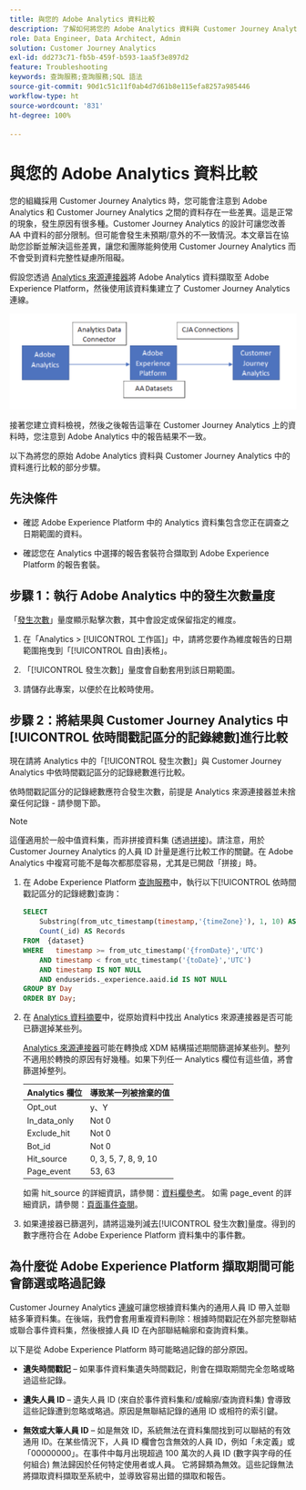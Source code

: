 ```yaml
---
title: 與您的 Adobe Analytics 資料比較
description: 了解如何將您的 Adobe Analytics 資料與 Customer Journey Analytics 中的資料進行比較
role: Data Engineer, Data Architect, Admin
solution: Customer Journey Analytics
exl-id: dd273c71-fb5b-459f-b593-1aa5f3e897d2
feature: Troubleshooting
keywords: 查詢服務;查詢服務;SQL 語法
source-git-commit: 90d1c51c11f0ab4d7d61b8e115efa8257a985446
workflow-type: ht
source-wordcount: '831'
ht-degree: 100%

---
```


# 與您的 Adobe Analytics 資料比較

您的組織採用 Customer Journey Analytics 時，您可能會注意到 Adobe Analytics 和 Customer Journey Analytics 之間的資料存在一些差異。這是正常的現象，發生原因有很多種。Customer Journey Analytics 的設計可讓您改善 AA 中資料的部分限制。但可能會發生未預期/意外的不一致情況。本文章旨在協助您診斷並解決這些差異，讓您和團隊能夠使用 Customer Journey Analytics 而不會受到資料完整性疑慮所阻礙。

假設您透過 [Analytics 來源連接器](https://experienceleague.adobe.com/docs/experience-platform/sources/ui-tutorials/create/adobe-applications/analytics.html)將 Adobe Analytics 資料擷取至 Adobe Experience Platform，然後使用該資料集建立了 Customer Journey Analytics 連線。

![資料透過資料連接器從 Adobe Analytics 流向 Adobe Experience Platform，並透過 CJA 連線流向 Customer Journey Analytics。](assets/compare.png)

接著您建立資料檢視，然後之後報告這筆在 Customer Journey Analytics 上的資料時，您注意到 Adobe Analytics 中的報告結果不一致。

以下為將您的原始 Adobe Analytics 資料與 Customer Journey Analytics 中的資料進行比較的部分步驟。

## 先決條件

* 確認 Adobe Experience Platform 中的 Analytics 資料集包含您正在調查之日期範圍的資料。

* 確認您在 Analytics 中選擇的報告套裝符合擷取到 Adobe Experience Platform 的報告套裝。

## 步驟 1：執行 Adobe Analytics 中的發生次數量度

「[發生次數](https://experienceleague.adobe.com/docs/analytics/components/metrics/occurrences.html)」量度顯示點擊次數，其中會設定或保留指定的維度。

1. 在「Analytics > [!UICONTROL 工作區]」中，請將您要作為維度報告的日期範圍拖曳到「[!UICONTROL 自由]表格」。

1. 「[!UICONTROL 發生次數]」量度會自動套用到該日期範圍。

1. 請儲存此專案，以便於在比較時使用。

## 步驟 2：將結果與 Customer Journey Analytics 中[!UICONTROL 依時間戳記區分的記錄總數]進行比較

現在請將 Analytics 中的「[!UICONTROL 發生次數]」與 Customer Journey Analytics 中依時間戳記區分的記錄總數進行比較。

依時間戳記區分的記錄總數應符合發生次數，前提是 Analytics 來源連接器並未捨棄任何記錄 - 請參閱下節。

>[!NOTE]
>
>這僅適用於一般中值資料集，而非拼接資料集 (透過[拼接](/help/stitching/overview.md))。請注意，用於 Customer Journey Analytics 的人員 ID 計量是進行比較工作的關鍵。在 Adobe Analytics 中複寫可能不是每次都那麼容易，尤其是已開啟「拼接」時。

1. 在 Adobe Experience Platform [查詢服務](https://experienceleague.adobe.com/docs/experience-platform/query/best-practices/adobe-analytics.html)中，執行以下[!UICONTROL 依時間戳記區分的記錄總數]查詢：

   ```sql
   SELECT
       Substring(from_utc_timestamp(timestamp,'{timeZone}'), 1, 10) AS Day,
       Count(_id) AS Records 
   FROM  {dataset}
   WHERE   timestamp >= from_utc_timestamp('{fromDate}','UTC')
       AND timestamp < from_utc_timestamp('{toDate}','UTC')
       AND timestamp IS NOT NULL
       AND enduserids._experience.aaid.id IS NOT NULL
   GROUP BY Day
   ORDER BY Day; 
   ```

1. 在 [Analytics 資料摘要](https://experienceleague.adobe.com/docs/analytics/export/analytics-data-feed/data-feed-contents/datafeeds-reference.html)中，從原始資料中找出 Analytics 來源連接器是否可能已篩選掉某些列。

   [Analytics 來源連接器](https://experienceleague.adobe.com/docs/experience-platform/sources/ui-tutorials/create/adobe-applications/analytics.html)可能在轉換成 XDM 結構描述期間篩選掉某些列。整列不適用於轉換的原因有好幾種。如果下列任一 Analytics 欄位有這些值，將會篩選掉整列。

   | Analytics 欄位 | 導致某一列被捨棄的值 |
   | --- | --- |
   | Opt_out | y、Y |
   | In_data_only | Not 0 |
   | Exclude_hit | Not 0 |
   | Bot_id | Not 0 |
   | Hit_source | 0, 3, 5, 7, 8, 9, 10 |
   | Page_event | 53, 63 |

   如需 hit\_source 的詳細資訊，請參閱：[資料欄參考](https://experienceleague.adobe.com/docs/analytics/export/analytics-data-feed/data-feed-contents/datafeeds-reference.html)。 如需 page\_event 的詳細資訊，請參閱：[頁面事件查閱](https://experienceleague.adobe.com/docs/analytics/export/analytics-data-feed/data-feed-contents/datafeeds-page-event.html)。

1. 如果連接器已篩選列，請將這幾列減去[!UICONTROL 發生次數]量度。得到的數字應符合在 Adobe Experience Platform 資料集中的事件數。

## 為什麼從 Adobe Experience Platform 擷取期間可能會篩選或略過記錄

Customer Journey Analytics [連線](/help/connections/create-connection.md)可讓您根據資料集內的通用人員 ID 帶入並聯結多筆資料集。在後端，我們會套用重複資料刪除：根據時間戳記在外部完整聯結或聯合事件資料集，然後根據人員 ID 在內部聯結輪廓和查詢資料集。

以下是從 Adobe Experience Platform 時可能略過記錄的部分原因。

* **遺失時間戳記** – 如果事件資料集遺失時間戳記，則會在擷取期間完全忽略或略過這些記錄。

* **遺失人員 ID** – 遺失人員 ID (來自於事件資料集和/或輪廓/查詢資料集) 會導致這些記錄遭到忽略或略過。原因是無聯結記錄的通用 ID 或相符的索引鍵。

* **無效或大筆人員 ID** – 如是無效 ID，系統無法在資料集間找到可以聯結的有效通用 ID。在某些情況下，人員 ID 欄會包含無效的人員 ID，例如「未定義」或「00000000」。在事件中每月出現超過 100 萬次的人員 ID (數字與字母的任何組合) 無法歸因於任何特定使用者或人員。 它將歸類為無效。這些記錄無法將擷取資料擷取至系統中，並導致容易出錯的擷取和報告。 
